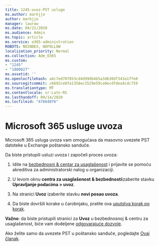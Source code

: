 ```yaml
---
title: 1245-uvoz-PST usluge
ms.author: markjjo
author: markjjo
manager: lauraw
ms.date: 04/21/2020
ms.audience: Admin
ms.topic: article
ms.service: o365-administration
ROBOTS: NOINDEX, NOFOLLOW
localization_priority: Normal
ms.collection: Adm_O365
ms.custom:
- "1245"
- "1800027"
ms.assetid: ''
ms.openlocfilehash: a4c7ed707853cd4d99db4b5a3d630df343a1ffe0
ms.sourcegitcommit: c6692ce0fa1358ec3529e59ca0ecdfdea4cdc759
ms.translationtype: MT
ms.contentlocale: sr-Latn-RS
ms.lasthandoff: 09/14/2020
ms.locfileid: "47664076"
---
```

# <a name="microsoft-365-import-service"></a>Microsoft 365 usluge uvoza

Microsoft 365 usluga uvoza vam omogućava da masovno uvezete PST datoteke u Exchange poštansko sanduče.

Da biste pristupili usluzi uvoza i započeli proces uvoza:

1. Idite na [bezbednosni & centar za usaglašenost](https://protection.office.com) i prijavite se pomoću akreditiva za administratorski nalog u organizaciji.

2. U levom oknu **centra za usaglašenost & bezbednosti**izaberite stavku **Upravljanje podacima > uvoz**.

3. Na stranici **Uvoz** izaberite stavku **novi posao uvoza**.

4. Da biste dovršili korake u čarobnjaku, pratite ova [uputstva korak po korak](https://docs.microsoft.com/microsoft-365/security/office-365-security/use-dkim-to-validate-outbound-email).

**Važno**: da biste pristupili stranici za **Uvoz** u bezbednosnoj & centru za usaglašenost, biće vam dodeljene  [odgovarajuće dozvole](https://docs.microsoft.com/microsoft-365/security/office-365-security/use-dkim-to-validate-outbound-email).

Ako želite samo da uvezete PST u poštansko sanduče, pogledajte [Ovaj članak](https://support.office.com/article/import-email-contacts-and-calendar-from-an-outlook-pst-file-431a8e9a-f99f-4d5f-ae48-ded54b3440ac).
